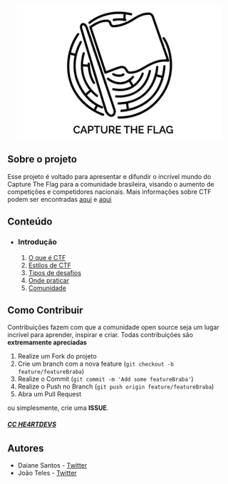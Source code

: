 <p align="center">
  <a href="https://github.com/wh0isdxk/ctf4noobs"> </a>
  <img width="460" height="300" src="./assets/icons/ctf.png">
</p>


## Sobre o projeto

Esse projeto é voltado para apresentar e difundir o incrível mundo do Capture The Flag para a comunidade brasileira, visando o aumento de competições e competidores nacionais.
Mais informações sobre CTF podem ser encontradas [aqui](https://ctfs.github.io/resources/) e [aqui](https://trailofbits.github.io/ctf)

## Conteúdo

- ### Introdução

  1. [O que é CTF](/docs/intro/oqueéctf.md)
  2. [Estilos de CTF](/docs/intro/estilos.md)
  3. [Tipos de desafios](/docs/intro/tiposdechalls.md)
  4. [Onde praticar](/docs/intro/praticar.md)
  5. [Comunidade](/docs/intro/comunidade.md)

## Como Contribuir

Contribuições fazem com que a comunidade open source seja um lugar incrível para aprender, inspirar e criar. Todas contribuições são **extremamente apreciadas**

1. Realize um Fork do projeto
2. Crie um branch com a nova feature (`git checkout -b feature/featureBraba`)
3. Realize o Commit (`git commit -m 'Add some featureBraba'`)
4. Realize o Push no Branch (`git push origin feature/featureBraba`)
5. Abra um Pull Request

ou simplesmente, crie uma **ISSUE**.

###### **_[CC HE4RTDEVS](https://github.com/he4rt/4noobs)_**

## Autores

- Daiane Santos - [Twitter](https://twitter.com/wh0isdxk)
- João Teles - [Twitter](https://twitter.com/_73735)
